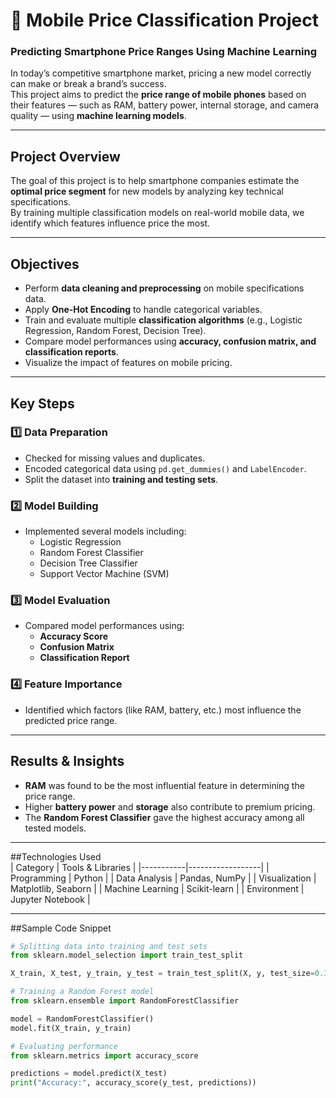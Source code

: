 # 📱 Mobile Price Classification Project  

###  Predicting Smartphone Price Ranges Using Machine Learning  

In today’s competitive smartphone market, pricing a new model correctly can make or break a brand’s success.  
This project aims to predict the **price range of mobile phones** based on their features — such as RAM, battery power, internal storage, and camera quality — using **machine learning models**.  

---

##  Project Overview  

The goal of this project is to help smartphone companies estimate the **optimal price segment** for new models by analyzing key technical specifications.  
By training multiple classification models on real-world mobile data, we identify which features influence price the most.  

---

##  Objectives  
- Perform **data cleaning and preprocessing** on mobile specifications data.  
- Apply **One-Hot Encoding** to handle categorical variables.  
- Train and evaluate multiple **classification algorithms** (e.g., Logistic Regression, Random Forest, Decision Tree).  
- Compare model performances using **accuracy, confusion matrix, and classification reports**.  
- Visualize the impact of features on mobile pricing.  

---

## Key Steps  

### 1️⃣ Data Preparation  
- Checked for missing values and duplicates.  
- Encoded categorical data using `pd.get_dummies()` and `LabelEncoder`.  
- Split the dataset into **training and testing sets**.  

### 2️⃣ Model Building  
- Implemented several models including:  
  - Logistic Regression  
  - Random Forest Classifier  
  - Decision Tree Classifier  
  - Support Vector Machine (SVM)  

### 3️⃣ Model Evaluation  
- Compared model performances using:  
  - **Accuracy Score**  
  - **Confusion Matrix**  
  - **Classification Report**  

### 4️⃣ Feature Importance  
- Identified which factors (like RAM, battery, etc.) most influence the predicted price range.

---

## Results & Insights  
- **RAM** was found to be the most influential feature in determining the price range.  
- Higher **battery power** and **storage** also contribute to premium pricing.  
- The **Random Forest Classifier** gave the highest accuracy among all tested models.  

---

##Technologies Used  
| Category | Tools & Libraries |
|-----------|------------------|
| Programming | Python |
| Data Analysis | Pandas, NumPy |
| Visualization | Matplotlib, Seaborn |
| Machine Learning | Scikit-learn |
| Environment | Jupyter Notebook |

---

##Sample Code Snippet  

```python
# Splitting data into training and test sets
from sklearn.model_selection import train_test_split

X_train, X_test, y_train, y_test = train_test_split(X, y, test_size=0.3, random_state=42)

# Training a Random Forest model
from sklearn.ensemble import RandomForestClassifier

model = RandomForestClassifier()
model.fit(X_train, y_train)

# Evaluating performance
from sklearn.metrics import accuracy_score

predictions = model.predict(X_test)
print("Accuracy:", accuracy_score(y_test, predictions))
